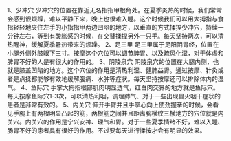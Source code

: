 1、少冲穴
少冲穴的位置在靠近无名指指甲根角处。在夏季炎热的时候，我们常常会感到很烦躁，难以平静下来，晚上也很难入睡。这个时候我们可以用大拇指与食指轻轻地夹住左手的小指指甲两边凹陷的地方，以垂直的方式揉捏少冲穴，持续一分钟左右，等到有酸胀感的时候，在交替揉捏另外一只手。每天坚持两次，可以清热醒神，缓解夏季暑热带来的烦躁。
2、足三里
足三里属于足阳阴胃经，位置在小腿外侧外膝眼下三寸。按摩这个穴位可以调节脾胃、以及疏风化湿，对于体虚和脾胃不好的人是有很大的作用的。
3、阴陵泉穴
阴陵泉穴的位置在大腿内侧，也就是膝盖凹陷的地方。这个穴位的作用是清热利湿、健脾益肾。通过按摩、针灸或者是点揉都能够有效地缓解腹痛、水肿等症状。每天坚持按摩还可以排除体内的湿气。
4、鱼际穴
手掌大拇指根部肌肉明显透气，红白肉交界的地方就是鱼际穴。每天按摩鱼际穴1-3次，可以清热利咽，调理肺气、对于一些出现冒火咽干症状的患者是非常有效的。
5、内关穴
伸开手臂并且手掌心向上使劲握拳的时候，会看见手腕上有两根明显凸起的筋，两根筋之间并且距离腕横纹三横地方的穴位就是内关穴。内关穴的作用是宁兴安神、理气和胃。对于一些夏季情绪不好，难以入睡、肠胃不好的患者具有很好的作用。不过要每天进行揉按才会有明显的效果。
